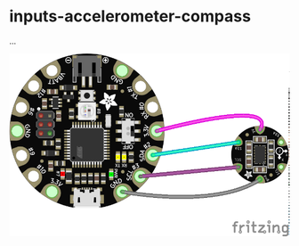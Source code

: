 # inputs-accelerometer-compass

...

<img src="https://github.com/eaziware/wear-me/blob/master/inputs-accelerometer-compass/inputs-accelerometer-compass.png" width="800px"/>
